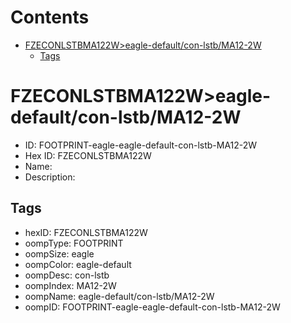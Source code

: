 



Contents
========

* [FZECONLSTBMA122W>eagle-default/con-lstb/MA12-2W](#fzeconlstbma122weagle-defaultcon-lstbma12-2w)
	* [Tags](#tags)

# FZECONLSTBMA122W>eagle-default/con-lstb/MA12-2W

- ID: FOOTPRINT-eagle-eagle-default-con-lstb-MA12-2W
- Hex ID: FZECONLSTBMA122W
- Name: 
- Description: 

## Tags

- hexID: FZECONLSTBMA122W
- oompType: FOOTPRINT
- oompSize: eagle
- oompColor: eagle-default
- oompDesc: con-lstb
- oompIndex: MA12-2W
- oompName: eagle-default/con-lstb/MA12-2W
- oompID: FOOTPRINT-eagle-eagle-default-con-lstb-MA12-2W

